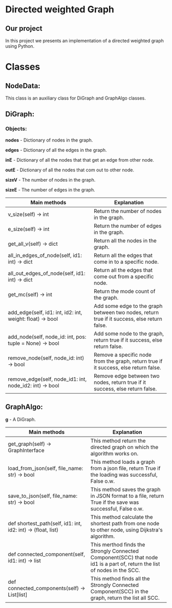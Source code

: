 # Directed weighted Graph

## Our project
In this project we presents an implementation of a directed weighted graph using Python.

# Classes

## NodeData:

This class is an auxiliary class for DiGraph and GraphAlgo classes.

## DiGraph:

### Objects:
**nodes** - Dictionary of nodes in the graph.

**edges** - Dictionary of all the edges in the graph.

**inE** - Dictionary of all the nodes that that get an edge from other node.

**outE** - Dictionary of all the nodes that com out to other node.

**sizeV** - The number of nodes in the graph.

**sizeE** - The number of edges in the graph.

| Main methods | Explanation |
|------------  | ------------|
| v_size(self) -> int | Return the number of nodes in the graph. |
| e_size(self) -> int | Return the number of edges in the graph. |
| get_all_v(self) -> dict | Return all the nodes in the graph. |
| all_in_edges_of_node(self, id1: int) -> dict | Return all the edges that come in to a specific node. |
| all_out_edges_of_node(self, id1: int) -> dict | Return all the edges that come out from a specific node. |
| get_mc(self) -> int | Return the mode count of the graph. |
| add_edge(self, id1: int, id2: int, weight: float) -> bool | Add some edge to the graph between two nodes, return true if it success, else return false. |
| add_node(self, node_id: int, pos: tuple = None) -> bool | Add some node to the graph, return true if it success, else return false. |
| remove_node(self, node_id: int) -> bool | Remove a specific node from the graph, return true if it success, else return false. |
| remove_edge(self, node_id1: int, node_id2: int) -> bool | Remove edge between two nodes, return true if it success, else return false. |

## GraphAlgo:
**g** - A DiGraph.

| Main methods | Explanation |
|------------  | -------------|
| get_graph(self) -> GraphInterface  | This method return the directed graph on which the algorithm works on.             |
| load_from_json(self, file_name: str) -> bool| This method loads a graph from a json file, return True if the loading was successful, False o.w. |
| save_to_json(self, file_name: str) -> bool | This method saves the graph in JSON format to a file, return True if the save was successful, False o.w. |
| def shortest_path(self, id1: int, id2: int) -> (float, list) | This method calculate the shortest path from one node to other node, using Dijkstra's algorithm. |
| def connected_component(self, id1: int) -> list | This merthod finds the Strongly Connected Component(SCC) that node id1 is a part of, return the list of nodes in the SCC. |
| def connected_components(self) -> List[list] | This method finds all the Strongly Connected Component(SCC) in the graph, return the list all SCC. |

